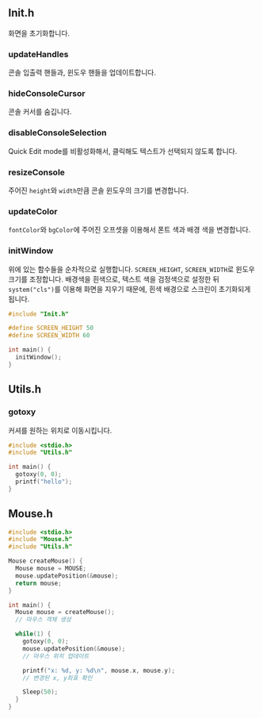 ## Init.h
화면을 초기화합니다.

### updateHandles
콘솔 입출력 핸들과, 윈도우 핸들을 업데이트합니다.

### hideConsoleCursor
콘솔 커서를 숨깁니다.

### disableConsoleSelection
Quick Edit mode를 비활성화해서, 클릭해도 텍스트가 선택되지 않도록 합니다.

### resizeConsole
주어진 `height`와 `width`만큼 콘솔 윈도우의 크기를 변경합니다.

### updateColor
`fontColor`와 `bgColor`에 주어진 오프셋을 이용해서 폰트 색과 배경 색을 변경합니다.

### initWindow
위에 있는 함수들을 순차적으로 실행합니다. `SCREEN_HEIGHT`, `SCREEN_WIDTH`로 윈도우 크기를 조정합니다.
배경색을 흰색으로, 텍스트 색을 검정색으로 설정한 뒤 `system("cls")`를 이용해 화면을 지우기 때문에, 흰색 배경으로 스크린이 초기화되게 됩니다.

```c
#include "Init.h"

#define SCREEN_HEIGHT 50
#define SCREEN_WIDTH 60

int main() {
  initWindow();
}
```

## Utils.h

### gotoxy
커셔를 원하는 위치로 이동시킵니다.

```c
#include <stdio.h>
#include "Utils.h"

int main() {
  gotoxy(0, 0);
  printf("hello");
}
```

## Mouse.h

```c
#include <stdio.h>
#include "Mouse.h"
#include "Utils.h"

Mouse createMouse() {
  Mouse mouse = MOUSE;
  mouse.updatePosition(&mouse);
  return mouse;
}

int main() {
  Mouse mouse = createMouse();
  // 마우스 객체 생성

  while(1) {
    gotoxy(0, 0);
    mouse.updatePosition(&mouse);
    // 마우스 위치 업데이트

    printf("x: %d, y: %d\n", mouse.x, mouse.y);
    // 변경된 x, y좌표 확인

    Sleep(50);
  }
}
```
